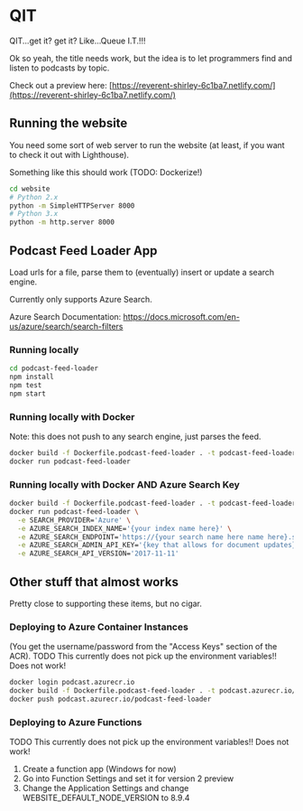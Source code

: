 # QIT
QIT...get it? get it? Like...Queue I.T.!!!

Ok so yeah, the title needs work, but the idea is to let programmers find and listen to podcasts by topic.

Check out a preview here: [https://reverent-shirley-6c1ba7.netlify.com/](https://reverent-shirley-6c1ba7.netlify.com/)

## Running the website

You need some sort of web server to run the website (at least, if you want to check it out with Lighthouse).

Something like this should work (TODO: Dockerize!)

```bash
cd website
# Python 2.x
python -m SimpleHTTPServer 8000
# Python 3.x
python -m http.server 8000
```

## Podcast Feed Loader App

Load urls for a file, parse them to (eventually) insert or update a search engine.

Currently only supports Azure Search.

Azure Search Documentation:
https://docs.microsoft.com/en-us/azure/search/search-filters

### Running locally

```bash
cd podcast-feed-loader
npm install
npm test
npm start
```

### Running locally with Docker

Note: this does not push to any search engine, just parses the feed.

```bash
docker build -f Dockerfile.podcast-feed-loader . -t podcast-feed-loader
docker run podcast-feed-loader
```

### Running locally with Docker AND Azure Search Key

```bash
docker build -f Dockerfile.podcast-feed-loader . -t podcast-feed-loader
docker run podcast-feed-loader \
  -e SEARCH_PROVIDER='Azure' \
  -e AZURE_SEARCH_INDEX_NAME='{your index name here}' \
  -e AZURE_SEARCH_ENDPOINT='https://{your search name here name here}.search.windows.net/indexes/{your index name here}/docs/index?api-version={your version number here}' \
  -e AZURE_SEARCH_ADMIN_API_KEY='{key that allows for document updates}' \
  -e AZURE_SEARCH_API_VERSION='2017-11-11'
```

## Other stuff that almost works

Pretty close to supporting these items, but no cigar.

### Deploying to Azure Container Instances

(You get the username/password from the "Access Keys" section of the ACR).
TODO This currently does not pick up the environment variables!! Does not work!

```bash
docker login podcast.azurecr.io
docker build -f Dockerfile.podcast-feed-loader . -t podcast.azurecr.io/podcast-feed-loader
docker push podcast.azurecr.io/podcast-feed-loader
```

### Deploying to Azure Functions

TODO This currently does not pick up the environment variables!! Does not work!

1. Create a function app (Windows for now)
2. Go into Function Settings and set it for version 2 preview
3. Change the Application Settings and change WEBSITE_DEFAULT_NODE_VERSION to 8.9.4